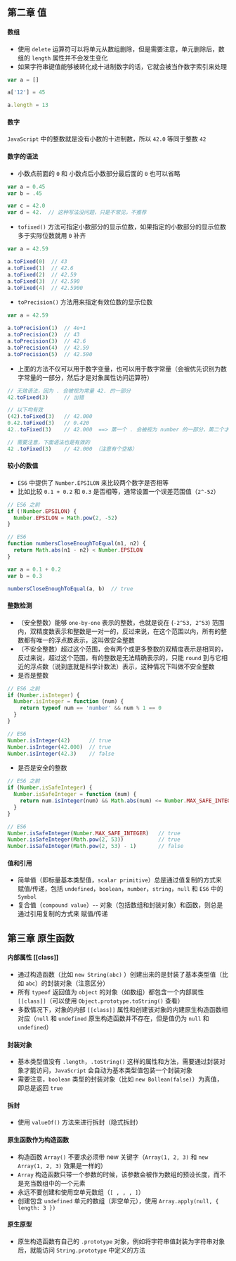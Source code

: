 ## 第二章 值

#### 数组

- 使用 `delete` 运算符可以将单元从数组删除，但是需要注意，单元删除后，数组的 `length` 属性并不会发生变化
- 如果字符串键值能够被转化成十进制数字的话，它就会被当作数字索引来处理

```js
var a = []

a['12'] = 45

a.length = 13
```


#### 数字

`JavaScript` 中的整数就是没有小数的十进制数，所以 `42.0` 等同于整数 `42`


#### 数字的语法

- 小数点前面的 `0` 和 小数点后小数部分最后面的 `0` 也可以省略

```js
var a = 0.45
var b = .45

var c = 42.0
var d = 42.  // 这种写法没问题，只是不常见，不推荐
```

- `tofixed()` 方法可指定小数部分的显示位数，如果指定的小数部分的显示位数多于实际位数就用 `0` 补齐

```js
var a = 42.59

a.toFixed(0)  // 43
a.toFixed(1)  // 42.6
a.toFixed(2)  // 42.59
a.toFixed(3)  // 42.590
a.toFixed(4)  // 42.5900
```

- `toPrecision()` 方法用来指定有效位数的显示位数

```js
var a = 42.59

a.toPrecision(1)  // 4e+1
a.toPrecision(2)  // 43
a.toPrecision(3)  // 42.6
a.toPrecision(4)  // 42.59
a.toPrecision(5)  // 42.590
```

- 上面的方法不仅可以用于数字变量，也可以用于数字常量（会被优先识别为数字常量的一部分，然后才是对象属性访问运算符）

```js
// 无效语法，因为 . 会被视为常量 42. 的一部分
42.toFixed(3)     // 出错

// 以下均有效
(42).toFixed(3)   // 42.000
0.42.toFixed(3)   // 0.420
42..toFixed(3)    // 42.000  ==> 第一个 . 会被视为 number 的一部分，第二个才是属性访问运算符

// 需要注意，下面语法也是有效的
42 .toFixed(3)    // 42.000 （注意有个空格）
```

#### 较小的数值

- `ES6` 中提供了 `Number.EPSILON` 来比较两个数字是否相等
- 比如比较 `0.1 + 0.2` 和 `0.3` 是否相等，通常设置一个误差范围值（`2^-52`）

```js
// ES6 之前
if (!Number.EPSILON) {
  Number.EPSILON = Math.pow(2, -52)
}

// ES6
function numbersCloseEnoughToEqual(n1, n2) {
  return Math.abs(n1 - n2) < Number.EPSILON
}

var a = 0.1 + 0.2
var b = 0.3

numbersCloseEnoughToEqual(a, b)  // true
```

#### 整数检测

- （安全整数）能够 `one-by-one` 表示的整数，也就是说在 (`-2^53, 2^53`) 范围内，双精度数表示和整数是一对一的，反过来说，在这个范围以内，所有的整数都有唯一的浮点数表示，这叫做安全整数
- （不安全整数）超过这个范围，会有两个或更多整数的双精度表示是相同的，反过来说，超过这个范围，有的整数是无法精确表示的，只能 `round` 到与它相近的浮点数（说到底就是科学计数法）表示，这种情况下叫做不安全整数
- 是否是整数

```js
// ES6 之前
if (Number.isInteger) {
  Number.isInteger = function (num) {
    return typeof num == 'number' && num % 1 == 0
  }
}

// ES6
Number.isInteger(42)      // true
Number.isInteger(42.000)  // true
Number.isInteger(42.3)    // false
```

- 是否是安全的整数

```js
// ES6 之前
if (Number.isSafeInteger) {
  Number.isSafeInteger = function (num) {
    return num.isInteger(num) && Math.abs(num) <= Number.MAX_SAFE_INTEGER
  }
}

// ES6
Number.isSafeInteger(Number.MAX_SAFE_INTEGER)   // true
Number.isSafeInteger(Math.pow(2, 53))           // true
Number.isSafeInteger(Math.pow(2, 53) - 1)       // false
```

#### 值和引用

- 简单值（即标量基本类型值，`scalar primitive`）总是通过值复制的方式来 赋值/传递，包括 `undefined`，`boolean`，`number`，`string`，`null` 和 `ES6` 中的 `Symbol`
- 复合值（`compound value`）-- 对象（包括数组和封装对象）和函数，则总是通过引用复制的方式来 赋值/传递



## 第三章 原生函数

#### 内部属性 [[class]]

- 通过构造函数（比如 `new String(abc)` ）创建出来的是封装了基本类型值（比如 `abc`）的封装对象（注意区分）
- 所有 `typeof` 返回值为 `object` 的对象（如数组）都包含一个内部属性 `[[class]]`（可以使用 `Object.prototype.toString()` 查看）
- 多数情况下，对象的内部 `[[class]]` 属性和创建该对象的内建原生构造函数相对应（`null` 和 `undefined` 原生构造函数并不存在，但是值仍为 `null` 和 `undefined`）

#### 封装对象

- 基本类型值没有 `.length`，`.toString()` 这样的属性和方法，需要通过封装对象才能访问，`JavaScript` 会自动为基本类型值包装一个封装对象
- 需要注意，`boolean` 类型的封装对象（比如 `new Bollean(false)`）为真值，即总是返回 `true`

#### 拆封

- 使用 `valueOf()` 方法来进行拆封（隐式拆封）

#### 原生函数作为构造函数

- 构造函数 `Array()` 不要求必须带 new 关键字（`Array(1, 2, 3)` 和 `new Array(1, 2, 3)` 效果是一样的）
- `Array` 构造函数只带一个参数的时候，该参数会被作为数组的预设长度，而不是充当数组中的一个元素
- 永远不要创建和使用空单元数组（`[ , , , ]`）
- 创建包含 `undefined` 单元的数组（非空单元），使用 `Array.apply(null, { length: 3 })`

#### 原生原型

- 原生构造函数有自己的 `.prototype` 对象，例如将字符串值封装为字符串对象后，就能访问 `String.prototype` 中定义的方法



